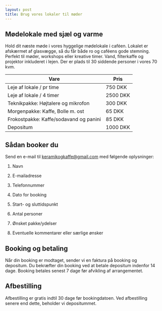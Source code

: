 ```yaml
---
layout: post
title: Brug vores lokaler til møder
---
```

## Mødelokale med sjæl og varme

Hold dit næste møde i vores hyggelige mødelokale i caféen. Lokalet er afskærmet af glasvægge, så du får både ro og caféens gode stemning. Perfekt til møder, workshops eller kreative timer. Vand, filterkaffe og projektor inkluderet i lejen. Der er plads til 30 siddende personer i vores 70 kvm.

| Vare | Pris |
| --- | --- |
| Leje af lokale / pr time | 750 DKK |
| Leje af lokale / 4 timer | 2500 DKK |
| Teknikpakke: Højtalere og mikrofon | 300 DKK |
| Morgenpakke: Kaffe, Bolle m. ost | 65 DKK |
| Frokostpakke: Kaffe/sodavand og panini | 85 DKK |
| Depositum | 1000 DKK |

## Sådan booker du

Send en e-mail til [keramikogkaffe@gmail.com](mailto:keramikogkaffe@gmail.com) med følgende oplysninger:

1.  Navn
    
2.  E-mailadresse
    
3.  Telefonnummer
    
4.  Dato for booking
    
5.  Start- og sluttidspunkt
    
6.  Antal personer
    
7.  Ønsket pakke/ydelser
    
8.  Eventuelle kommentarer eller særlige ønsker
    

## Booking og betaling

Når din booking er modtaget, sender vi en faktura på booking og depositum. Du bekræfter din booking ved at betale depositum indenfor 14 dage. Booking betales senest 7 dage før afvikling af arrangementet.

## Afbestilling

Afbestilling er gratis indtil 30 dage før bookingdatoen. Ved afbestilling senere end dette, beholder vi depositummet.
